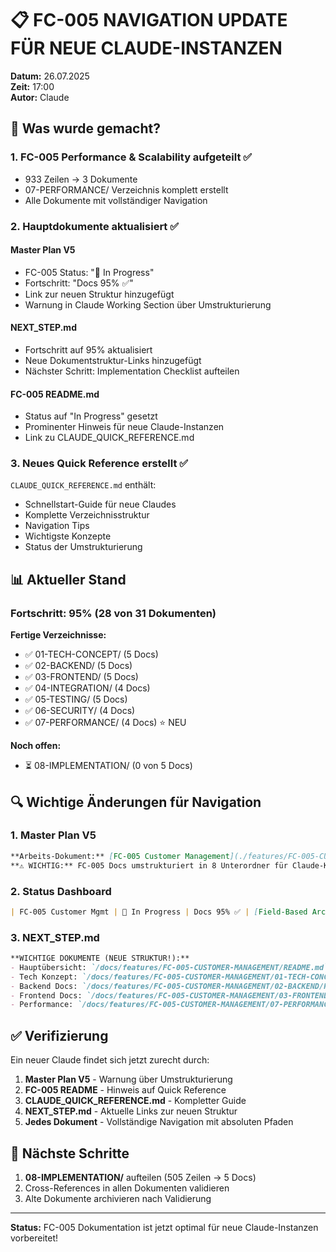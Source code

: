 # 📋 FC-005 NAVIGATION UPDATE FÜR NEUE CLAUDE-INSTANZEN

**Datum:** 26.07.2025  
**Zeit:** 17:00  
**Autor:** Claude  

## 🎯 Was wurde gemacht?

### 1. FC-005 Performance & Scalability aufgeteilt ✅
- 933 Zeilen → 3 Dokumente
- 07-PERFORMANCE/ Verzeichnis komplett erstellt
- Alle Dokumente mit vollständiger Navigation

### 2. Hauptdokumente aktualisiert ✅

#### Master Plan V5
- FC-005 Status: "🔄 In Progress" 
- Fortschritt: "Docs 95% ✅"
- Link zur neuen Struktur hinzugefügt
- Warnung in Claude Working Section über Umstrukturierung

#### NEXT_STEP.md
- Fortschritt auf 95% aktualisiert
- Neue Dokumentstruktur-Links hinzugefügt
- Nächster Schritt: Implementation Checklist aufteilen

#### FC-005 README.md
- Status auf "In Progress" gesetzt
- Prominenter Hinweis für neue Claude-Instanzen
- Link zu CLAUDE_QUICK_REFERENCE.md

### 3. Neues Quick Reference erstellt ✅
`CLAUDE_QUICK_REFERENCE.md` enthält:
- Schnellstart-Guide für neue Claudes
- Komplette Verzeichnisstruktur
- Navigation Tips
- Wichtigste Konzepte
- Status der Umstrukturierung

## 📊 Aktueller Stand

### Fortschritt: 95% (28 von 31 Dokumenten)

**Fertige Verzeichnisse:**
- ✅ 01-TECH-CONCEPT/ (5 Docs)
- ✅ 02-BACKEND/ (5 Docs)
- ✅ 03-FRONTEND/ (5 Docs)
- ✅ 04-INTEGRATION/ (4 Docs)
- ✅ 05-TESTING/ (5 Docs)
- ✅ 06-SECURITY/ (4 Docs)
- ✅ 07-PERFORMANCE/ (4 Docs) ⭐ NEU

**Noch offen:**
- ⏳ 08-IMPLEMENTATION/ (0 von 5 Docs)

## 🔍 Wichtige Änderungen für Navigation

### 1. Master Plan V5
```markdown
**Arbeits-Dokument:** [FC-005 Customer Management](./features/FC-005-CUSTOMER-MANAGEMENT/README.md) - Field-Based Architecture (ersetzt altes M5)
**⚠️ WICHTIG:** FC-005 Docs umstrukturiert in 8 Unterordner für Claude-Kompatibilität!
```

### 2. Status Dashboard
```markdown
| FC-005 Customer Mgmt | 🔄 In Progress | Docs 95% ✅ | [Field-Based Architecture](./features/FC-005-CUSTOMER-MANAGEMENT/README.md) ⭐ |
```

### 3. NEXT_STEP.md
```markdown
**WICHTIGE DOKUMENTE (NEUE STRUKTUR!):**
- Hauptübersicht: `/docs/features/FC-005-CUSTOMER-MANAGEMENT/README.md` ⭐
- Tech Konzept: `/docs/features/FC-005-CUSTOMER-MANAGEMENT/01-TECH-CONCEPT/README.md`
- Backend Docs: `/docs/features/FC-005-CUSTOMER-MANAGEMENT/02-BACKEND/README.md`
- Frontend Docs: `/docs/features/FC-005-CUSTOMER-MANAGEMENT/03-FRONTEND/README.md`
- Performance: `/docs/features/FC-005-CUSTOMER-MANAGEMENT/07-PERFORMANCE/README.md`
```

## ✅ Verifizierung

Ein neuer Claude findet sich jetzt zurecht durch:

1. **Master Plan V5** - Warnung über Umstrukturierung
2. **FC-005 README** - Hinweis auf Quick Reference
3. **CLAUDE_QUICK_REFERENCE.md** - Kompletter Guide
4. **NEXT_STEP.md** - Aktuelle Links zur neuen Struktur
5. **Jedes Dokument** - Vollständige Navigation mit absoluten Pfaden

## 🚀 Nächste Schritte

1. **08-IMPLEMENTATION/** aufteilen (505 Zeilen → 5 Docs)
2. Cross-References in allen Dokumenten validieren
3. Alte Dokumente archivieren nach Validierung

---

**Status:** FC-005 Dokumentation ist jetzt optimal für neue Claude-Instanzen vorbereitet!